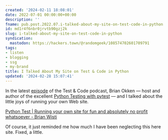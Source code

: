 ```yaml
---
created: '2024-02-11 18:08:01'
date: 2022-07-01 00:00:00+00:00
description: ''
fname: pub.post.2022.07.i-talked-about-my-site-on-test-code-in-python
id: md1r4f6nbr0jrvtb90gzj2k
slug: i-talked-about-my-site-on-test-code-in-python
syndication:
  mastodon: https://hackers.town/@randomgeek/108574702601709791
tags:
- listen
- blogging
- ssg
- my-brand
title: I Talked About My Site on Test & Code in Python
updated: '2024-02-28 15:07:41'
---
```


In the latest [episode](https://testandcode.com/191) of the Test & Code podcast, Brian Okken — host and author of the excellent [Python Testing with pytest](https://pragprog.com/titles/bopytest2/python-testing-with-pytest-second-edition/) — and I talked about the little joys of running your own Web site.

<!--more-->

[Python Test | Running your own site for fun and absolutely no profit whatsoever - Brian Wisti](https://podcast.pythontest.com/episodes/191-running-your-own-site-for-fun-and-absolutely-no-profit-whatsoever-brian-wisti)

Of course, it just reminded me how much I have been neglecting this here site. Fixed, a little.